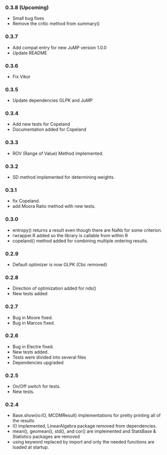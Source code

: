 ### 0.3.8 (Upcoming)
- Small bug fixes 
- Remove the critic method from summary()


### 0.3.7 
- Add compat entry for new JuMP version 1.0.0
- Update README
  
### 0.3.6
- Fix Vikor 


### 0.3.5
- Update dependencies GLPK and JuMP

### 0.3.4 
- Add new tests for Copeland
- Documentation added for Copeland 
  
  
### 0.3.3
- ROV (Range of Value) Method implemented.

### 0.3.2
- SD method implemented for determining weights.

### 0.3.1
- fix Copeland.
- add Moora Ratio method with new tests.

### 0.3.0
- entropy() returns a result even though there are NaNs for some criterion.
- rwrapper.R added so the library is callable from within R
- copeland() method added for combining multiple ordering results.
  

### 0.2.9
- Default optimizer is now GLPK (Cbc removed)


### 0.2.8
- Direction of optimization added for nds()
- New tests added

### 0.2.7
- Bug in Moore fixed.
- Bug in Marcos fixed.


### 0.2.6
- Bug in Electre fixed.
- New tests added.
- Tests were divided into several files
- Dependencies upgraded


### 0.2.5
- On/Off switch for tests. 
- New tests.

### 0.2.4
- Base.show(io:IO, MCDMResult) implementations for pretty printing all of the results
- I() implemented, LinearAlgebra package removed from dependencies.
- mean(), geomean(), std(), and cor() are implemented and StatsBase & Statistics packages are removed
- using keyword replaced by import and only the needed functions are loaded at startup.
